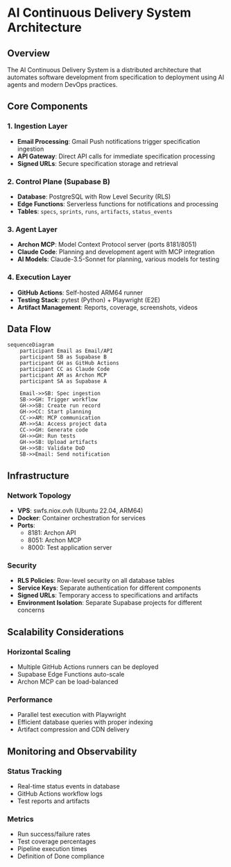 # AI Continuous Delivery System Architecture

## Overview

The AI Continuous Delivery System is a distributed architecture that automates software development from specification to deployment using AI agents and modern DevOps practices.

## Core Components

### 1. Ingestion Layer
- **Email Processing**: Gmail Push notifications trigger specification ingestion
- **API Gateway**: Direct API calls for immediate specification processing
- **Signed URLs**: Secure specification storage and retrieval

### 2. Control Plane (Supabase B)
- **Database**: PostgreSQL with Row Level Security (RLS)
- **Edge Functions**: Serverless functions for notifications and processing
- **Tables**: `specs`, `sprints`, `runs`, `artifacts`, `status_events`

### 3. Agent Layer
- **Archon MCP**: Model Context Protocol server (ports 8181/8051)
- **Claude Code**: Planning and development agent with MCP integration
- **AI Models**: Claude-3.5-Sonnet for planning, various models for testing

### 4. Execution Layer
- **GitHub Actions**: Self-hosted ARM64 runner
- **Testing Stack**: pytest (Python) + Playwright (E2E)
- **Artifact Management**: Reports, coverage, screenshots, videos

## Data Flow

```mermaid
sequenceDiagram
    participant Email as Email/API
    participant SB as Supabase B
    participant GH as GitHub Actions
    participant CC as Claude Code
    participant AM as Archon MCP
    participant SA as Supabase A
    
    Email->>SB: Spec ingestion
    SB->>GH: Trigger workflow
    GH->>SB: Create run record
    GH->>CC: Start planning
    CC->>AM: MCP communication
    AM->>SA: Access project data
    CC->>GH: Generate code
    GH->>GH: Run tests
    GH->>SB: Upload artifacts
    GH->>SB: Validate DoD
    SB->>Email: Send notification
```

## Infrastructure

### Network Topology
- **VPS**: swfs.niox.ovh (Ubuntu 22.04, ARM64)
- **Docker**: Container orchestration for services
- **Ports**: 
  - 8181: Archon API
  - 8051: Archon MCP
  - 8000: Test application server

### Security
- **RLS Policies**: Row-level security on all database tables
- **Service Keys**: Separate authentication for different components
- **Signed URLs**: Temporary access to specifications and artifacts
- **Environment Isolation**: Separate Supabase projects for different concerns

## Scalability Considerations

### Horizontal Scaling
- Multiple GitHub Actions runners can be deployed
- Supabase Edge Functions auto-scale
- Archon MCP can be load-balanced

### Performance
- Parallel test execution with Playwright
- Efficient database queries with proper indexing
- Artifact compression and CDN delivery

## Monitoring and Observability

### Status Tracking
- Real-time status events in database
- GitHub Actions workflow logs
- Test reports and artifacts

### Metrics
- Run success/failure rates
- Test coverage percentages
- Pipeline execution times
- Definition of Done compliance